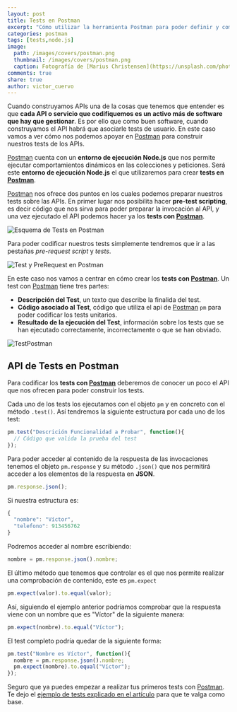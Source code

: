```yaml
---
layout: post
title: Tests en Postman
excerpt: "Cómo utilizar la herramienta Postman para poder definir y compartir los tests unitarios sobre un API o Servicio."
categories: postman
tags: [tests,node.js]
image:
  path: /images/covers/postman.png
  thumbnail: /images/covers/postman.png
  caption: Fotografía de [Marius Christensen](https://unsplash.com/photos/UXfi8LyqGDk)  
comments: true
share: true
author: victor_cuervo
---
```


Cuando construyamos APIs una de la cosas que tenemos que entender es que **cada API o servicio que codifiquemos es un activo más de software que hay que gestionar**. Es por ello que como buen software, cuando construyamos el API habrá que asociarle tests de usuario. En este caso vamos a ver cómo nos podemos apoyar en [Postman][Postman] para construir nuestros tests de los APIs.

[Postman][Postman] cuenta con un **entorno de ejecución Node.js** que nos permite ejecutar comportamientos dinámicos en las colecciones y peticiones. Será este **entorno de ejecución Node.js** el que utilizaremos para crear **tests en [Postman][Postman]**.

[Postman][Postman] nos ofrece dos puntos en los cuales podemos preparar nuestros tests sobre las APIs. En primer lugar nos posibilita hacer **pre-test scripting**, es decir código que nos sirva para poder preparar la invocación al API, y una vez ejecutado el API podemos hacer ya los **tests con [Postman][Postman]**.

![Esquema de Tests en Postman]({{site.url}}/images/postman/test-script-esquema.png)

Para poder codificar nuestros tests simplemente tendremos que ir a las pestañas *pre-request script* y *tests*.

![Test y PreRequest en Postman]({{site.url}}/images/postman/test-script.png)

En este caso nos vamos a centrar en cómo crear los **tests con [Postman][Postman]**. Un test con [Postman][Postman] tiene tres partes:

* **Descripción del Test**, un texto que describe la finalida del test.
* **Código asociado al Test**, código que utiliza el api de [Postman][Postman] `pm` para poder codificar los tests unitarios.
* **Resultado de la ejecución del Test**, información sobre los tests que se han ejecutado correctamente, incorrectamente o que se han obviado.

![TestPostman]({{site.url}}/images/postman/postman-tests.png)

## API de Tests en Postman
Para codificar los **tests con [Postman][Postman]** deberemos de conocer un poco el API que nos ofrecen para poder construir los tests.

Cada uno de los tests los ejecutamos con el objeto `pm` y en concreto con el método `.test()`. Así tendremos la siguiente estructura por cada uno de los test:

~~~javascript
pm.test("Descrición Funcionalidad a Probar", function(){
  // Código que valida la prueba del test
});
~~~

Para poder acceder al contenido de la respuesta de las invocaciones tenemos el objeto `pm.response` y su método `.json()` que nos permitirá acceder a los elementos de la respuesta en **JSON**.

~~~javascript
pm.response.json();
~~~

Si nuestra estructura es:

~~~javascript
{
  "nombre": "Víctor",
  "telefono": 913456762
}
~~~

Podremos acceder al nombre escribiendo:

~~~javascript
nombre = pm.response.json().nombre;
~~~

El último método que tenemos que controlar es el que nos permite realizar una comprobación de contenido, este es `pm.expect`

~~~javascript
pm.expect(valor).to.equal(valor);
~~~

Así, siguiendo el ejemplo anterior podríamos comprobar que la respuesta viene con un nombre que es "Víctor" de la siguiente manera:

~~~javascript
pm.expect(nombre).to.equal("Víctor");
~~~

El test completo podría quedar de la siguiente forma:

~~~javascript
pm.test("Nombre es Víctor", function(){
  nombre = pm.response.json().nombre;
  pm.expect(nombre).to.equal("Víctor");
});
~~~

Seguro que ya puedes empezar a realizar tus primeros tests con [Postman][Postman]. Te dejo el [ejemplo de tests explicado en el artículo][EjemploTestPostman] para que te valga como base.

[Postman]: {{site.url}}/postman/que-es-postman/
[EjemploTestPostman]: {{site.url}}/resources/postman/random_user.postman_collection.json
